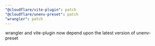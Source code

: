 ```yaml
---
"@cloudflare/vite-plugin": patch
"@cloudflare/unenv-preset": patch
"wrangler": patch
---
```


wrangler and vite-plugin now depend upon the latest version of unenv-preset
